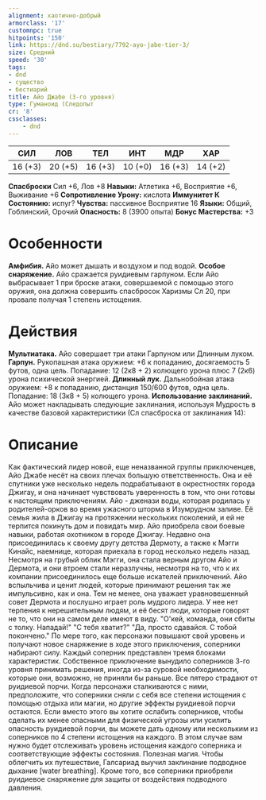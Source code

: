 ```yaml
---
alignment: хаотично-добрый
armorclass: '17'
customnpc: true
hitpoints: '150'
link: https://dnd.su/bestiary/7792-ayo-jabe-tier-3/
size: Средний
speed: '30'
tags:
- dnd
- существо
- бестиарий
title: Айо Джабе (3-го уровня)
type: Гуманоид (Следопыт
cr: '8'
cssclasses:
    - dnd
---
```



| СИЛ | ЛОВ | ТЕЛ | ИНТ | МДР | ХАР |
|---|---|---|---|---|---|
| 16 (+3) | 20 (+5) | 16 (+3) | 10 (+0) | 16 (+3) | 14 (+2) |
**Спасброски** Сил +6, Лов +8
**Навыки:** Атлетика +6, Восприятие +6, Выживание +6
**Сопротивление Урону:** кислота
**Иммунитет К Состоянию:** испуг?
**Чувства:** пассивное Восприятие 16
**Языки:** Общий, Гоблинский, Орочий
**Опасность:** 8 (3900 опыта)
**Бонус Мастерства:** +3


# Особенности
**Амфибия.** Айо может дышать и воздухом и под водой.
**Особое снаряжение.** Айо сражается руидиевым гарпуном. Если Айо выбрасывает 1 при броске атаки, совершаемой с помощью этого оружия, она должна совершить спасбросок Харизмы Сл 20, при провале получая 1 степень истощения.


# Действия
**Мультиатака.** Айо совершает три атаки Гарпуном или Длинным луком.
**Гарпун.** Рукопашная атака оружием: +6 к попаданию, досягаемость 5 футов, одна цель. Попадание: 12 (2к8 + 2) колющего урона плюс 7 (2к6) урона психической энергией.
**Длинный лук.** Дальнобойная атака оружием: +8 к попаданию, дистанция 150/600 футов, одна цель. Попадание: 18 (3к8 + 5) колющего урона.
**Использование заклинаний.** Айо может накладывать следующие заклинания, используя Мудрость в качестве базовой характеристики (Сл спасброска от заклинания 14):


# Описание
Как фактический лидер новой, еще неназванной группы приключенцев, Айо Джабе несёт на своих плечах большую ответственность. Она и её спутники уже несколько недель подрабатывают в окрестностях города Джигау, и она начинает чувствовать уверенность в том, что они готовы к настоящим приключениям. Айо - дженази воды, которая родилась у родителей-орков во время ужасного шторма в Изумрудном заливе. Её семья жила в Джигау на протяжении нескольких поколений, и ей не терпится покинуть дом и повидать мир. Айо приобрела свои боевые навыки, работая охотником в городе Джигау. Недавно она присоединилась к своему другу детства Дермоту, а также к Мэгги Кинайс, наемнице, которая приехала в город несколько недель назад. Несмотря на грубый облик Мэгги, она стала верным другом Айо и Дермота, и они втроем стали неразлучны, несмотря на то, что к их компании присоединилось еще больше искателей приключений. Айо вспыльчива и ценит людей, которые принимают решения так же импульсивно, как и она. Тем не менее, она уважает уравновешенный совет Дермота и послушно играет роль мудрого лидера. У нее нет терпения к нерешительным людям, и её бесят люди, которые говорят не то, что они на самом деле имеют в виду. "О'кей, команда, они сбиты с толку. Нападай!" "С тебя хватит?" "Да, просто сдавайся. С тобой покончено." По мере того, как персонажи повышают свой уровень и получают новое снаряжение в ходе этого приключения, соперники набирают силу. Каждый соперник представлен тремя блоками характеристик. Собственное приключение вынудило соперников 3-го уровня принимать решения, иногда из-за суровой необходимости, которые они, возможно, не приняли бы раньше. Все пятеро страдают от руидиевой порчи. Когда персонажи сталкиваются с ними, предположите, что соперники сняли с себя все степени истощения с помощью отдыха или магии, но другие эффекты руидиевой порчи остаются. Если вместо этого вы хотите ослабить соперников, чтобы сделать их менее опасными для физической угрозы или усилить опасность руидиевой порчи, вы можете дать одному или нескольким из соперников по 4 степени истощения на каждого. В этом случае вам нужно будет отслеживать уровень истощения каждого соперника и соответствующие эффекты состояния. Полезная магия. Чтобы облегчить их путешествие, Галсариад выучил заклинание подводное дыхание [water breathing]. Кроме того, все соперники приобрели руидиевое снаряжение для защиты от воздействия подводного давления.